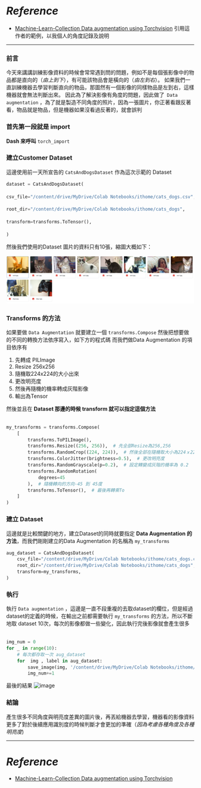 # *Reference*

- [Machine-Learn-Collection Data augmentation using Torchvision](https://github.com/aladdinpersson/Machine-Learning-Collection/blob/master/ML/Pytorch/Basics/pytorch_transforms.py)
引用這作者的範例，以我個人的角度記錄及說明
-------------

### 前言
今天來講講訓練影像資料的時候會常常遇到問的問題，例如不是每個張影像中的物品都是直向的（*由上到下*），有可能該物品會是橫向的（*由左到右*）。
如果我們一直訓練機器去學習判斷直向的物品，那圖然有一個影像的同樣物品是左到右，這樣機器就會無法判斷出來。
因此為了解決影像有角度的問題，因此做了` Data augmentation` ，為了就是製造不同角度的照片，因為一張圖片，你正著看跟反著看，物品就是物品，但是機器如果沒看過反著的，就會誤判

### 首先第一段就是 import 

**Dash 來呼叫** `torch_import`



### 建立Customer Dataset
這邊使用前一天所宣告的 `CatsAndDogsDataset` 作為這次示範的 Dataset 

```Python
dataset = CatsAndDogsDataset(

csv_file="/content/drive/MyDrive/Colab Notebooks/ithome/cats_dogs.csv",

root_dir="/content/drive/MyDrive/Colab Notebooks/ithome/cats_dogs",

transform=transforms.ToTensor(),

)
```

然後我們使用的Dataset 圖片的資料只有10張，縮圖大概如下：

![image](../Images/D16-1.png)

###  Transforms 的方法

如果要做 `Data Augmentation` 就要建立一個 `transforms.Compose` 然後把想要做的不同的轉換方法依序寫入，如下方的程式碼
而我們做Data Augmentation 的項目依序有
1. 先轉成 PILImage
2. Resize 256x256
3. 隨機取224x224的大小出來
4. 更改明亮度
5. 然後再隨機的機率轉成灰階影像
6. 輸出為Tensor

然後並且在 **Dataset 那邊的時候 transform 就可以指定這個方法**

```Python

my_transforms = transforms.Compose(
    [   
        transforms.ToPILImage(),
        transforms.Resize((256, 256)),  # 先全部Resize為256,256
        transforms.RandomCrop((224, 224)),  # 然後全部在隨機取大小為224ｘ224的烏來
        transforms.ColorJitter(brightness=0.5),  # 更改明亮度
        transforms.RandomGrayscale(p=0.2),  # 設定轉變成灰階的機率為 0.2
        transforms.RandomRotation(
            degrees=45
        ),  # 隨機轉向的方向-45 到 45度
        transforms.ToTensor(),  # 最後再轉乘To
    ]
)
```

### 建立 Dataset
這邊就是比較關鍵的地方，建立Dataset的同時就要指定 **Data Augmentation 的方法**，而我們剛剛建立的Data Augmentation 的名稱為 `my_transforms`
```Python
aug_dataset = CatsAndDogsDataset(
    csv_file="/content/drive/MyDrive/Colab Notebooks/ithome/cats_dogs.csv",
    root_dir="/content/drive/MyDrive/Colab Notebooks/ithome/cats_dogs",
    transform=my_transforms,
)
```

### 執行

執行 `Data augmentation` ，這邊是一直不段重複的去取dataset的欄位，但是經過dataset的定義的時候，在輸出之前都需要執行 `my_transforms` 的方法，所以不斷地取 dataset 10次，每次的影像都做一些變化，因此執行完後影像就會產生很多
```Python

img_num = 0
for _ in range(10):
	# 每次都存取一次 aug_dataset
    for  img , label in aug_dataset:
        save_image(img, '/content/drive/MyDrive/Colab Notebooks/ithome/aug_cats_dogs/aug_'+str(img_num)+'.png')
        img_num+=1
```



最後的結果
![image](../Images/D16-2.png)

### 結論

產生很多不同角度與明亮度差異的圖片後，再丟給機器去學習，機器看的影像資料更多了對於後續應用識別度的時候判斷才會更加的準確（*因為考慮各種角度及各種明亮度*)

----------
# *Reference*

- [Machine-Learn-Collection Data augmentation using Torchvision](https://github.com/aladdinpersson/Machine-Learning-Collection/blob/master/ML/Pytorch/Basics/pytorch_transforms.py)